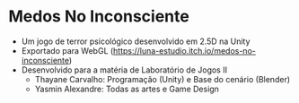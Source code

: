 # Medos No Inconsciente

+ Um jogo de terror psicológico desenvolvido em 2.5D na Unity
+ Exportado para WebGL (https://luna-estudio.itch.io/medos-no-inconsciente)
+ Desenvolvido para a matéria de Laboratório de Jogos II
  + Thayane Carvalho: Programação (Unity) e Base do cenário (Blender)
  + Yasmin Alexandre: Todas as artes e Game Design
